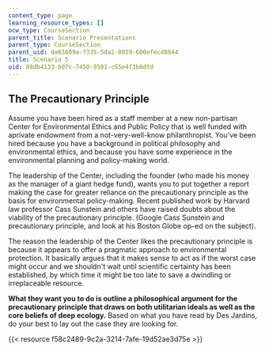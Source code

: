 ```yaml
---
content_type: page
learning_resource_types: []
ocw_type: CourseSection
parent_title: Scenario Presentations
parent_type: CourseSection
parent_uid: da65609a-7335-5da2-8859-600efecd8844
title: Scenario 5
uid: 88db4133-b07c-7450-9581-c55e4f3b6dfd
---
```


The Precautionary Principle
---------------------------

Assume you have been hired as a staff member at a new non-partisan Center for Environmental Ethics and Public Policy that is well funded with aprivate endowment from a not-very-well-know philanthropist. You've been hired because you have a background in political philosophy and environmental ethics, and because you have some experience in the environmental planning and policy-making world.

The leadership of the Center, including the founder (who made his money as the manager of a giant hedge fund), wants you to put together a report making the case for greater reliance on the precautionary principle as the basis for environmental policy-making. Recent published work by Harvard law professor Cass Sunstein and others have raised doubts about the viability of the precautionary principle. (Google Cass Sunstein and precautionary principle, and look at his Boston Globe op-ed on the subject).

The reason the leadership of the Center likes the precautionary principle is because it appears to offer a pragmatic approach to environmental protection. It basically argues that it makes sense to act as if the worst case might occur and we shouldn't wait until scientific certainty has been established, by which time it might be too late to save a dwindling or irreplaceable resource.

**What they want you to do is outline a philosophical argument for the precautionary principle that draws on both utilitarian ideals as well as the core beliefs of deep ecology.** Based on what you have read by Des Jardins, do your best to lay out the case they are looking for.

{{< resource f58c2489-9c2a-3214-7afe-19d52ae3d75e >}}